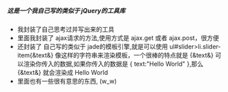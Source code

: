 ##### 这是一个我自己写的类似于 jQuery的工具库
- 我封装了自己思考过并写出来的工具
- 里面我封装了 ajax请求的方法,使用方式是 ajax.get 或者 ajax.post，很方便
- 还封装了 自己写的类似于 jade的模板引擎,就是可以使用 ul#slider>li.slider-item{&text&} 像这样的字符串来渲染模板，一个很棒的特点就是 {&text&} 可以渲染你传入的数据,如果你传入的数据是 { text:"Hello World" },那么 {&text&} 就会渲染成 Hello World
- 里面也有一些很有意思的东西, (w_w)